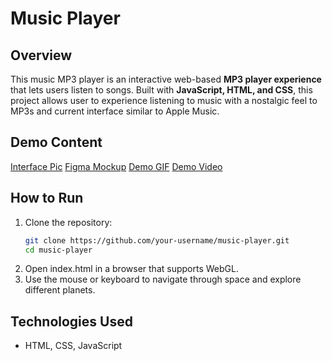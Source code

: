 # Music Player

## Overview  
This music MP3 player is an interactive web-based **MP3 player experience** that lets users listen to songs. Built with **JavaScript, HTML, and CSS**, this project allows user to experience listening to music with a nostalgic feel to MP3s and current interface similar to Apple Music.  

## Demo Content
[Interface Pic]()
[Figma Mockup]()
[Demo GIF]()
[Demo Video](web-projects/music-player/music-player-demo.mp4)

## How to Run  
1. Clone the repository:  
   ```sh
   git clone https://github.com/your-username/music-player.git
   cd music-player
2. Open index.html in a browser that supports WebGL.
3. Use the mouse or keyboard to navigate through space and explore different planets.

## Technologies Used
- HTML, CSS, JavaScript

